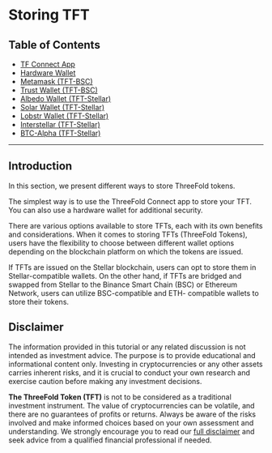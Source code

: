 <h1> Storing TFT </h1>

<h2>Table of Contents</h2>

- [TF Connect App](./tf_connect_app.md)
- [Hardware Wallet](./hardware_wallet.md)
- [Metamask (TFT-BSC)](./metamask.md)
- [Trust Wallet (TFT-BSC)](./trustwallet.md)
- [Albedo Wallet (TFT-Stellar)](./albedo_store.md)
- [Solar Wallet (TFT-Stellar)](./solar_wallet.md)
- [Lobstr Wallet (TFT-Stellar)](./lobstr_wallet.md)
- [Interstellar (TFT-Stellar)](./interstellar_store.md)
- [BTC-Alpha (TFT-Stellar)](./btc_alpha_deposit.md)

***
## Introduction

In this section, we present different ways to store ThreeFold tokens.

The simplest way is to use the ThreeFold Connect app to store your TFT. You can also use a hardware wallet for additional security.

There are various options available to store TFTs, each with its own benefits and considerations. When it comes to storing TFTs (ThreeFold Tokens), users have the flexibility to choose between different wallet options depending on the blockchain platform on which the tokens are issued. 

If TFTs are issued on the Stellar blockchain, users can opt to store them in Stellar-compatible wallets. On the other hand, if TFTs are bridged and swapped from Stellar to the Binance Smart Chain (BSC) or Ethereum Network, users can utilize BSC-compatible and ETH- compatible wallets to store their tokens. 

## Disclaimer

The information provided in this tutorial or any related discussion is not intended as investment advice. The purpose is to provide educational and informational content only. Investing in cryptocurrencies or any other assets carries inherent risks, and it is crucial to conduct your own research and exercise caution before making any investment decisions. 

**The ThreeFold Token (TFT)** is not to be considered as a traditional investment instrument. The value of cryptocurrencies can be volatile, and there are no guarantees of profits or returns. Always be aware of the risks involved and make informed choices based on your own assessment and understanding. We strongly encourage you to read our [full disclaimer](https://library.threefold.me/info/legal/#/legal__disclaimer) and seek advice from a qualified financial professional if needed.
